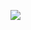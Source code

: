 <a href="https://github.com/dhfgoeofh/" target="_blank"><img src="https://img.shields.io/badge/FFFFFF?style=flat-square&logo=NVIDIA&logoColor=76B900"/></a>
